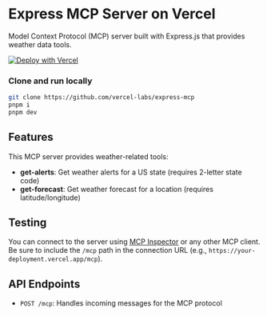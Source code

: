 # Express MCP Server on Vercel

Model Context Protocol (MCP) server built with Express.js that provides weather data tools.

[![Deploy with Vercel](https://vercel.com/button)](https://vercel.com/new/git/external?repository-url=https://github.com/vercel-labs/express-mcp&project-name=express-mcp&repository-name=express-mcp)

### Clone and run locally

```bash
git clone https://github.com/vercel-labs/express-mcp
pnpm i
pnpm dev
```

## Features

This MCP server provides weather-related tools:

- **get-alerts**: Get weather alerts for a US state (requires 2-letter state code)
- **get-forecast**: Get weather forecast for a location (requires latitude/longitude)

## Testing

You can connect to the server using [MCP Inspector](https://modelcontextprotocol.io/docs/tools/inspector) or any other MCP client.
Be sure to include the `/mcp` path in the connection URL (e.g., `https://your-deployment.vercel.app/mcp`).

## API Endpoints

- `POST /mcp`: Handles incoming messages for the MCP protocol
